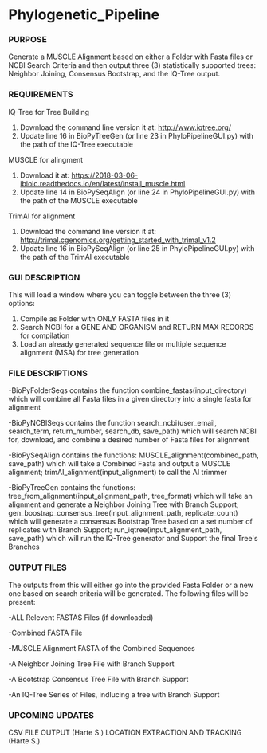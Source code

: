 # Phylogenetic_Pipeline
### PURPOSE

Generate a MUSCLE Alignment based on either a Folder with Fasta files or NCBI Search Criteria and then output three (3) statistically supported trees: Neighbor Joining, Consensus Bootstrap, and the IQ-Tree output.


### REQUIREMENTS

IQ-Tree for Tree Building
1) Download the command line version it at: http://www.iqtree.org/
2) Update line 16 in BioPyTreeGen (or line 23 in PhyloPipelineGUI.py)  with the path of the IQ-Tree executable

MUSCLE for alingment
1) Download it at: https://2018-03-06-ibioic.readthedocs.io/en/latest/install_muscle.html
2) Update line 14 in BioPySeqAlign (or line 24 in PhyloPipelineGUI.py) with the path of the MUSCLE executable

TrimAI for alignment
1) Download the command line version it at: http://trimal.cgenomics.org/getting_started_with_trimal_v1.2
2) Update line 16 in BioPySeqAlign (or line 25 in PhyloPipelineGUI.py)  with the path of the TrimAI executable

### GUI DESCRIPTION

This will load a window where you can toggle between the three (3) options:
1) Compile as Folder with ONLY FASTA files in it
2) Search NCBI for a GENE AND ORGANISM and RETURN MAX RECORDS for compilation
3) Load an already generated sequence file or multiple sequence alignment (MSA) for tree generation

### FILE DESCRIPTIONS

-BioPyFolderSeqs contains the function combine_fastas(input_directory) which will combine all Fasta files in a given directory into a single fasta for alignment

-BioPyNCBISeqs contains the function search_ncbi(user_email, search_term, return_number, search_db, save_path) which will search NCBI for, download, and combine a desired number of Fasta files for alignment

-BioPySeqAlign contains the functions:
MUSCLE_alignment(combined_path, save_path) which will take a Combined Fasta and output a MUSCLE alignment;
trimAI_alignment(input_alignment) to call the AI trimmer

-BioPyTreeGen contains the functions:
tree_from_alignment(input_alignment_path, tree_format) which will take an alignment and generate a Neighbor Joining Tree with Branch Support;
gen_boostrap_consensus_tree(input_alignment_path, replicate_count) which will generate a consensus Bootstrap Tree based on a set number of replicates with Branch Support;
run_iqtree(input_alignment_path, save_path) which will run the IQ-Tree generator and Support the final Tree's Branches


### OUTPUT FILES

The outputs from this will either go into the provided Fasta Folder or a new one based on search criteria will be generated.
The following files will be present:

-ALL Relevent FASTAS Files (if downloaded)

-Combined FASTA File

-MUSCLE Alignment FASTA of the Combined Sequences

-A Neighbor Joining Tree File with Branch Support

-A Bootstrap Consensus Tree File with Branch Support

-An IQ-Tree Series of Files, indlucing a tree with Branch Support


### UPCOMING UPDATES

CSV FILE OUTPUT (Harte S.)
LOCATION EXTRACTION AND TRACKING (Harte S.)
